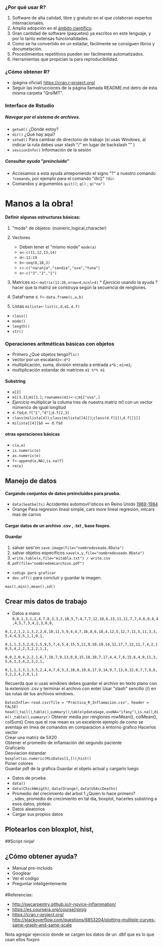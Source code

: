 ### ¿Por qué usar R?
1. Software de alta calidad, libre y gratuito en el que colaboran expertos internacionales.
2. Amplia adopción en el [ámbito científico](http://r4stats.com/articles/popularity/).
3. Gran cantidad de software (paquetes) ya escritos en este lenguaje, y por lo tanto extensas funcionalidades.
4. Como se ha convertido en un estádar, fácilmente se consiguen libros y documetación.
5. Procedimientos repetitivos pueden ser fácilmente automatizados.
6. Herramientas que propician la para reproducibilidad. 

### ¿Cómo obtener R? 
* (página oficial) https://cran.r-project.org/
* Seguir las instrucciones de la página llamada README.md detro de ésta misma carpeta "QroIMT".

### Interface de Rstudio
##### Navegar por el sistema de archivos.

 * `getwd()` ¿Dónde estoy?
 * `dir()` ¿Qué hay aqui?
 * `setwd()` Para cambiar de directorio de trabajo (si usas Windows, al indicar la ruta debes usar slash "/" en lugar de backslash "\" )
 * `sessionInfo()` Información de la sesión
 

##### Consultar ayuda "preincluida"
* Accesamos a esta ayuda anteponiendo el signo "?" a nuestro comando `?comando`, por ejemplo para el comando "dir()"
  `?dir `
* Comandos y argumentos `quit()`; `q()` ; `q("no")`  


# Manos  a la obra!


#### Definir algunas estructuras básicas:
  1. "mode" de objetos: (numeric,logical,character)
  2. Vectores 
     * Deben tener el "mismo mode" `mode(a)`
     * `a<-c(11,12,13,14)` 
     * `d<-11:19`
     * `b<-seq(0,10,3)`
     * `c<-c("naranja","sandia","uva","tuna")`
     * `e<-c("3","2","1")`
    
  3. Matrices `m1<-matrix(11:26,nrow=4,ncol=4)`
    * *Ejercicio* usando la ayuda ? hacer que la matriz se construya según la secuencia de renglones.
  4. DataFrame `d.f<-data.frame(c,a,b)`
    
  5. Listas `milista<-list(c,d,m1,d.f)`
* `class()`
* `mode()`
* `length()`
* `str()`

### Operaciones aritméticas básicas con objetos
* Primero ¿Qué objetos tengo?`ls()`
* vector por un escalar`d2<-d*2`
* multiplicación, suma, división entrada a entrada `a*b` ; `m1+m1`;
* multiplicación estandar de matrices  `m1 %*% m1`
 

#### Substring
* `a[2]`
* `m1[3,3]`;`m1[3,]`; `rownames(m1)<-c`;`m1["uva",]`
* *Ejercicio* multiplicar la columa tres de nuestra matriz m1 con un vector númerico de igual longitud
* `d.f$d`;`d.f["1","d"]`;`d.f[2,3]`
* `class(milista[4])`;`class(milista[[4]])`;`class(d.f[1])`,`d.f[[1]]` 
* `milista[[4]]$d == d.f$d` 

#### otras operaciones básicas
* `c(a,e)`
* `is.numeric(e)`  
* `as.numeric(e)` 
* `f<-append(e,NA)`,`is.na(f)`
* `rm(e)`


## Manejo de datos

#### Cargando conjuntos de datos preincluidos para prueba.
* `data(Seatbelts)` Accidentes automovil'isticos en Reino Unido [1969-1984](https://stat.ethz.ch/R-manual/R-devel/library/datasets/html/UKDriverDeaths.html)
* Orange  Para regresion lineal simple, cars more lineal regresion,  mtcars mas de carros

#### Cargar datos de un archivo .csv , .txt  , base foxpro.

####  Guardar
1. salvar sesi'on `save.image(file="nombredeseado.RData")`
2. salvar objetos especificos `save(x,y,file="nombredeseado.RData")`
3. `write.table(x,file="mitabla.txt") / write.csv`
4. `pdf(file="nombredemiarchivo.pdf")`
* `codigo para graficar`
* `dev.off()` para concluir y guardar la imagen.
 



`max(),min(),mean(),sd()`  



## Crear mis datos de trabajo
* Datos a mano
`0,0,1,3,1,2,4,7,8,3,3,3,10,5,7,4,7,7,12,18,6,13,11,11,7,7,4,6,8,8,4,4,5,7,3,4,2,3,0,0,`

`0,1,2,1,2,1,3,2,2,6,10,11,5,9,4,4,7,16,8,6,18,4,12,5,12,7,11,5,11,3,3,5,4,4,5,5,1,1,0,1,`

`0,1,1,3,3,2,6,2,5,9,5,7,4,5,4,15,5,11,9,10,19,14,12,17,7,12,11,7,4,2,10,5,4,2,2,3,2,2,1,1,`

`0,0,2,0,4,2,2,1,6,7,10,7,9,13,8,8,15,10,10,7,17,4,4,7,6,15,6,4,9,11,3,5,6,3,3,4,2,3,2,1,`

`0,1,1,3,3,1,3,5,2,4,4,7,6,5,3,10,8,10,6,17,9,14,9,7,13,9,12,6,7,7,9,6,3,2,2,4,2,0,1,1`  

Recuerda que si usas windows debes guardar el archivo en texto plano con la extension .csv y terminar el archivo con enter
Usar "slash" sencillo (/) en las rutas de tus archivos windows.

`DatosInfla<-read.csv(file = "Practica_R_Inflamacion.csv", header = FALSE)`
`head()`,`tail()`,`table()`,`summary()`,`table(pdata$age,useNA="ifany")`,`is.na()`,`dim()` ,`table()`,`summary()`
Obtener media por renglones rowMean(), colMean(), colSum()
Creo que el row mean es un excelente ejemplo de como se aventaja en linea de comandos en comparacion a entorno grafico
Hacerlos vector  
Crear una matriz de 5X20  
Obtener el promedio de inflamación del segundo paciente  
Graficarlo  
Desviacion éstandar  
`boxplot(as.numeric(MisDatos[1,]))`,`hist()`  
Poner colores  
Guardar pdf de la gráfica
Guardar el objeto actual y cargarlo luego
* Datos de prueba  
* `data()`
* `data(ChickWeigth)`, `data(Orange)`, `data(USAccDeaths)`
* Promedio del crecimiento del arbol 1 ¿Quien lo hace primero? <br>, sdev, promedio de crecimiento en tal dia, boxplot, hacerles substring a esos datos, plotear.
* Datos aleatorios
* Cargar sus propios datos
## Plotearlos con bloxplot, hist, 


##Script ninja!

## ¿Cómo obtener ayuda?
* Manual pre-incluido
* Googlear
* Ver el código
* Preguntar inteligentemente

####
#Referencias:
* http://swcarpentry.github.io/r-novice-inflammation/
* https://es.coursera.org/course/rprog
* https://cran.r-project.org/
http://stackoverflow.com/questions/6853204/plotting-multiple-curves-same-graph-and-same-scale


Nota agregar ejercicio donde se cargen los datos de un .dbf que es lo que usan ellos foxpro
